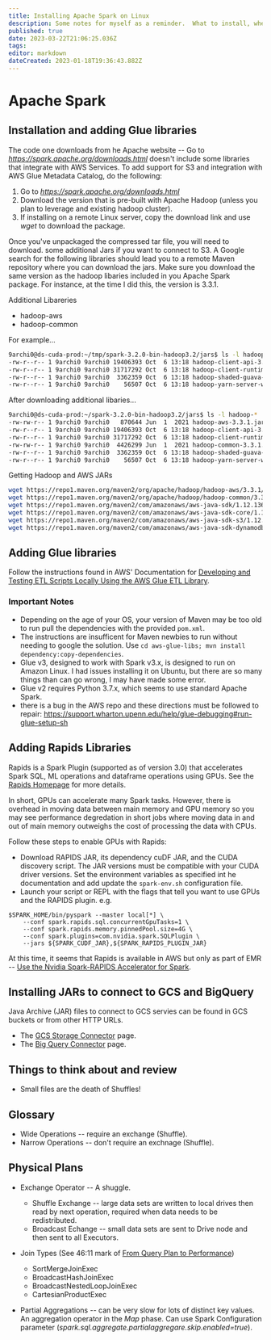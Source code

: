 ```yaml
---
title: Installing Apache Spark on Linux
description: Some notes for myself as a reminder.  What to install, where to get extra libraries to read from S3.
published: true
date: 2023-03-22T21:06:25.036Z
tags: 
editor: markdown
dateCreated: 2023-01-18T19:36:43.882Z
---
```


# Apache Spark 
## Installation and adding Glue libraries
The code one downloads from he Apache website -- Go to *https://spark.apache.org/downloads.html* doesn't include some libraries that integrate with AWS Services.  To add support for S3 and integration with AWS Glue Metadata Catalog, do the following:
1. Go to *https://spark.apache.org/downloads.html*
2. Download the version that is pre-built with Apache Hadoop (unless you plan to leverage and existing hadoop cluster).
3. If installing on a remote Linux server, copy the download link and use *wget* to download the package.

Once you've unpackaged the compressed tar file, you will need to download. some additional Jars if you want to connect to S3.  A Google search for the following libraries should lead you to a remote Maven repository where you can download the jars.  Make sure you download the same version as the hadoop libaries included in you Apache Spark package.  For instance, at the time I did this, the version is 3.3.1.

Additional Libareries
* hadoop-aws
* hadoop-common

For example...
```bash
9archi0@ds-cuda-prod:~/tmp/spark-3.2.0-bin-hadoop3.2/jars$ ls -l hadoop-*
-rw-r--r-- 1 9archi0 9archi0 19406393 Oct  6 13:18 hadoop-client-api-3.3.1.jar
-rw-r--r-- 1 9archi0 9archi0 31717292 Oct  6 13:18 hadoop-client-runtime-3.3.1.jar
-rw-r--r-- 1 9archi0 9archi0  3362359 Oct  6 13:18 hadoop-shaded-guava-1.1.1.jar
-rw-r--r-- 1 9archi0 9archi0    56507 Oct  6 13:18 hadoop-yarn-server-web-proxy-3.3.1.jar
```
After downloading additional libaries...
```bash
9archi0@ds-cuda-prod:~/spark-3.2.0-bin-hadoop3.2/jars$ ls -l hadoop-*
-rw-rw-r-- 1 9archi0 9archi0   870644 Jun  1  2021 hadoop-aws-3.3.1.jar
-rw-r--r-- 1 9archi0 9archi0 19406393 Oct  6 13:18 hadoop-client-api-3.3.1.jar
-rw-r--r-- 1 9archi0 9archi0 31717292 Oct  6 13:18 hadoop-client-runtime-3.3.1.jar
-rw-rw-r-- 1 9archi0 9archi0  4426299 Jun  1  2021 hadoop-common-3.3.1.jar
-rw-r--r-- 1 9archi0 9archi0  3362359 Oct  6 13:18 hadoop-shaded-guava-1.1.1.jar
-rw-r--r-- 1 9archi0 9archi0    56507 Oct  6 13:18 hadoop-yarn-server-web-proxy-3.3.1.jar
```
Getting Hadoop and AWS JARs
```bash
wget https://repo1.maven.org/maven2/org/apache/hadoop/hadoop-aws/3.3.1/hadoop-aws-3.3.1.jar; \
wget https://repo1.maven.org/maven2/org/apache/hadoop/hadoop-common/3.3.1/hadoop-common-3.3.1.jar; \
wget https://repo1.maven.org/maven2/com/amazonaws/aws-java-sdk/1.12.136/aws-java-sdk-1.12.136.jar; \
wget https://repo1.maven.org/maven2/com/amazonaws/aws-java-sdk-core/1.12.136/aws-java-sdk-core-1.12.136.jar; \
wget https://repo1.maven.org/maven2/com/amazonaws/aws-java-sdk-s3/1.12.136/aws-java-sdk-s3-1.12.136.jar; \
wget https://repo1.maven.org/maven2/com/amazonaws/aws-java-sdk-dynamodb/1.12.136/aws-java-sdk-dynamodb-1.12.136.jar
```
## Adding Glue libraries
Follow the instructions found in AWS' Documentation for [Developing and Testing ETL Scripts Locally Using the AWS Glue ETL Library](https://docs.aws.amazon.com/glue/latest/dg/aws-glue-programming-etl-libraries.html#develop-local-python).

### Important Notes
- Depending on the age of your OS, your version of Maven may be too old to run pull the dependencies with the provided `pom.xml`.
- The instructions are insufficent for Maven newbies to run without needing to google the solution.  Use `cd aws-glue-libs; mvn install dependency:copy-dependencies`.
- Glue v3, designed to work with Spark v3.x, is designed to run on Amazon Linux.  I had issues installing it on Ubuntu, but there are so many things than can go wrong, I may have made some error.
- Glue v2 requires Python 3.7.x, which seems to use standard Apache Spark. 
- there is a bug in the AWS repo and these directions must be followed to repair: https://support.wharton.upenn.edu/help/glue-debugging#run-glue-setup-sh

## Adding Rapids Libraries
Rapids is a Spark Plugin (supported as of version 3.0) that accelerates Spark SQL, ML operations and dataframe operations using GPUs.  See the [Rapids Homepage](https://nvidia.github.io/spark-rapids/) for more details.

In short, GPUs can accelerate many Spark tasks.  However, there is overhead in moving data between main memory and GPU memory so you may see performance degredation in short jobs where moving data in and out of main memory outweighs the cost of processing the data with CPUs.

Follow these steps to enable GPUs with Rapids:
-	Download RAPIDS JAR, its dependency cuDF JAR, and the CUDA discovery script.  The JAR versions must be compatible with your CUDA driver versions.  Set the environment variables as specified int he documentation and add update the `spark-env.sh` configuration file.
- Launch your script or REPL with the flags that tell you want to use GPUs and the RAPIDS plugin.
e.g.
```
$SPARK_HOME/bin/pyspark --master local[*] \
    --conf spark.rapids.sql.concurrentGpuTasks=1 \
    --conf spark.rapids.memory.pinnedPool.size=4G \
    --conf spark.plugins=com.nvidia.spark.SQLPlugin \
    --jars ${SPARK_CUDF_JAR},${SPARK_RAPIDS_PLUGIN_JAR}
```
At this time, it seems that Rapids is available in AWS but only as part of EMR -- [Use the Nvidia Spark-RAPIDS Accelerator for Spark](https://docs.aws.amazon.com/emr/latest/ReleaseGuide/emr-spark-rapids.html).

## Installing JARs to connect to GCS and BigQuery
Java Archive (JAR) files to connect to GCS servies can be found in GCS buckets or
from other HTTP URLs.
* The [GCS Storage Connector](https://cloud.google.com/dataproc/docs/concepts/connectors/cloud-storage) page.
* The [Big Query Connector](https://cloud.google.com/dataproc/docs/concepts/connectors/bigquery) page.
## Things to think about and review
- Small files are the death of Shuffles!

## Glossary
- Wide Operations -- require an exchange (Shuffle).
- Narrow Operations -- don't require an exchnage (Shuffle).

## Physical Plans
* Exchange Operator -- A shuggle.
    - Shuffle Exchange -- large data sets are written to local drives then read by next operation, required when data needs to be redistributed.
    - Broadcast Echange -- small data sets are sent to Drive node and then sent to all Executors.
    
* Join Types (See 46:11 mark of [From Query Plan to Performance](https://www.youtube.com/watch?v=_Ne27JcLnEc))
    - SortMergeJoinExec
    - BroadcastHashJoinExec
    - BroadcastNestedLoopJoinExec
    - CartesianProductExec
    
* Partial Aggregations -- can be very slow for lots of distinct key values.  An aggregation operator in the _Map_ phase.  Can use Spark Configuration parameter (*spark.sql.aggregate.partialaggregare.skip.enabled=true*).  